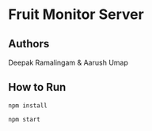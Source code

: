 # Fruit Monitor Server

## Authors

Deepak Ramalingam & Aarush Umap

## How to Run


```npm install```

```npm start```

